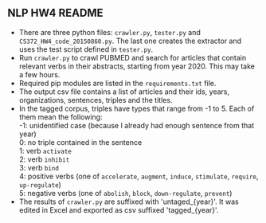 ## NLP HW4 README
* There are three python files: `crawler.py`, `tester.py` and `CS372_HW4_code_20150860.py`. The last one creates the extractor and uses the test script defined in `tester.py`. 
* Run `crawler.py` to crawl PUBMED and search for articles that contain relevant verbs in their abstracts, starting from year 2020. This may take a few hours.
* Required pip modules are listed in the `requirements.txt` file.
* The output csv file contains a list of articles and their ids, years, organizations, sentences, triples and the titles.
* In the tagged corpus, triples have types that range from -1 to 5. Each of them mean the following:  
-1: unidentified case (because I already had enough sentence from that year)  
0: no triple contained in the sentence  
1: verb `activate`  
2: verb `inhibit`  
3: verb `bind`  
4: positive verbs (one of `accelerate`, `augment`, `induce`, `stimulate`, `require`, `up-regulate`)  
5: negative verbs (one of `abolish`, `block`, `down-regulate`, `prevent`)  
* The results of `crawler.py` are suffixed with 'untaged_{year}'. It was edited in Excel and exported as csv suffixed 'tagged_{year}'.